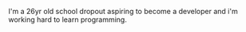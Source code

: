 I'm a 26yr old school dropout aspiring to become a developer and i'm working hard to learn programming.
